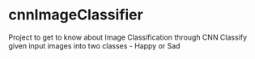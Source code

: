 # cnnImageClassifier

Project to get to know about Image Classification through CNN
Classify given input images into two classes - Happy or Sad
